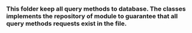 ### This folder keep all query methods to database. The classes implements the repository of module to guarantee that all query methods requests exist in the file.